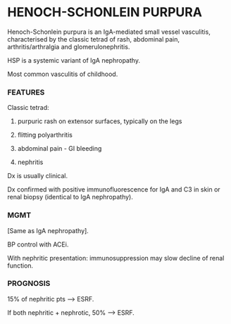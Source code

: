 # HENOCH-SCHONLEIN PURPURA

Henoch-Schonlein purpura is an IgA-mediated small vessel vasculitis, characterised by the classic tetrad of rash, abdominal pain, arthritis/arthralgia and glomerulonephritis.

HSP is a systemic variant of IgA nephropathy.

Most common vasculitis of childhood.

### FEATURES

Classic tetrad:

1. purpuric rash on extensor surfaces, typically on the legs

2. flitting polyarthritis

3. abdominal pain - GI bleeding

4. nephritis

Dx is usually clinical.

Dx confirmed with positive immunofluorescence for IgA and C3 in skin or renal biopsy (identical to IgA nephropathy).

### MGMT

[Same as IgA nephropathy].

BP control with ACEi.

With nephritic presentation: immunosuppression may slow decline of renal function.

### PROGNOSIS

15% of nephritic pts --> ESRF.

If both nephritic + nephrotic, 50% --> ESRF.